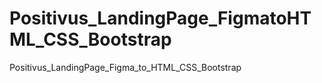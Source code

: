 # Positivus_LandingPage_FigmatoHTML_CSS_Bootstrap
Positivus_LandingPage_Figma_to_HTML_CSS_Bootstrap
